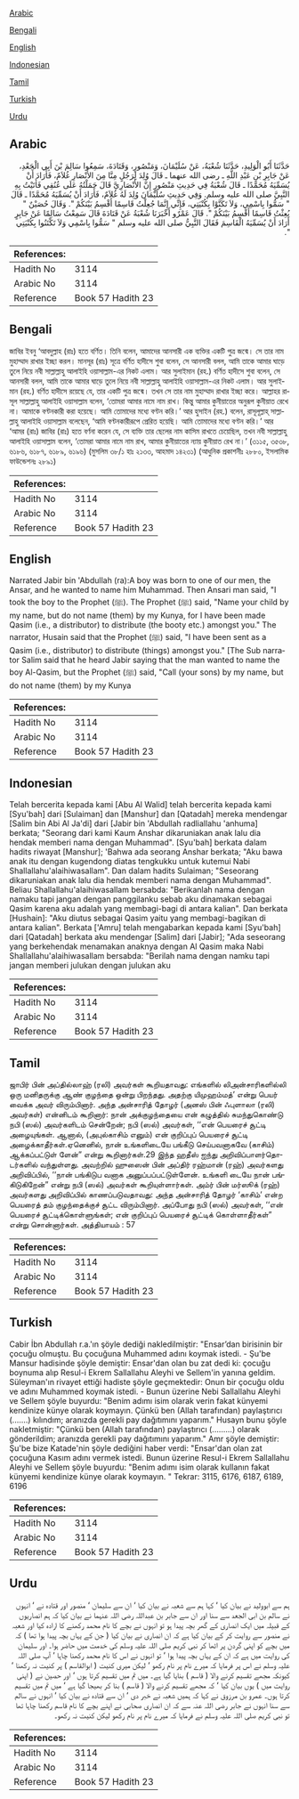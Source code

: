 [Arabic](#arabic)

[Bengali](#bengali)

[English](#english)

[Indonesian](#indonesian)

[Tamil](#tamil)

[Turkish](#turkish)

[Urdu](#urdu)

## Arabic


<div dir="rtl" lang="ar" style={{fontSize:'larger',backgroundColor:'#f8f9fa',padding:20}}>
حَدَّثَنَا أَبُو الْوَلِيدِ، حَدَّثَنَا شُعْبَةُ، عَنْ سُلَيْمَانَ، وَمَنْصُورٍ، وَقَتَادَةَ، سَمِعُوا سَالِمَ بْنَ أَبِي الْجَعْدِ، عَنْ جَابِرِ بْنِ عَبْدِ اللَّهِ ـ رضى الله عنهما ـ قَالَ وُلِدَ لِرَجُلٍ مِنَّا مِنَ الأَنْصَارِ غُلاَمٌ، فَأَرَادَ أَنْ يُسَمِّيَهُ مُحَمَّدًا ـ قَالَ شُعْبَةُ فِي حَدِيثِ مَنْصُورٍ إِنَّ الأَنْصَارِيَّ قَالَ حَمَلْتُهُ عَلَى عُنُقِي فَأَتَيْتُ بِهِ النَّبِيَّ صلى الله عليه وسلم‏.‏ وَفِي حَدِيثِ سُلَيْمَانَ وُلِدَ لَهُ غُلاَمٌ، فَأَرَادَ أَنْ يُسَمِّيَهُ مُحَمَّدًا ـ قَالَ ‏"‏ سَمُّوا بِاسْمِي، وَلاَ تَكَنَّوْا بِكُنْيَتِي، فَإِنِّي إِنَّمَا جُعِلْتُ قَاسِمًا أَقْسِمُ بَيْنَكُمْ ‏"‏‏.‏ وَقَالَ حُصَيْنٌ ‏"‏ بُعِثْتُ قَاسِمًا أَقْسِمُ بَيْنَكُمْ ‏"‏‏.‏ قَالَ عَمْرٌو أَخْبَرَنَا شُعْبَةُ عَنْ قَتَادَةَ قَالَ سَمِعْتُ سَالِمًا عَنْ جَابِرٍ أَرَادَ أَنْ يُسَمِّيَهُ الْقَاسِمَ فَقَالَ النَّبِيُّ صلى الله عليه وسلم ‏"‏ سَمُّوا بِاسْمِي وَلاَ تَكْتَنُوا بِكُنْيَتِي ‏"‏‏.‏
</div>
<div style={{backgroundColor:'#f8f9fa',padding:20, marginBottom: 10}}><table> <thead> <tr> <th>References:</th> <th></th> </tr> </thead> <tbody><tr><td>Hadith No</td><td>3114</td></tr><tr><td>Arabic No</td><td>3114</td></tr><tr><td>Reference</td><td>Book 57 Hadith 23</td></tr></tbody></table></div>

## Bengali


<div dir="ltr" lang="bn" style={{fontSize:'larger',backgroundColor:'#f8f9fa',padding:20}}>
জাবির ইবনু ‘আবদুল্লাহ (রাঃ) হতে বর্ণিত। তিনি বলেন, আমাদের আনসারী এক ব্যক্তির একটি পুত্র জন্মে। সে তার নাম মুহাম্মাদ রাখার ইচ্ছা করল। মানসূর (রাঃ) সূত্রে বর্ণিত হাদীসে শুবা বলেন, সে আনসারী বলল, আমি তাকে আমার ঘাড়ে তুলে নিয়ে নবী সাল্লাল্লাহু আলাইহি ওয়াসাল্লাম-এর নিকট এলাম। আর সুলাইমান (রহ.) বর্ণিত হাদীসে শুবা বলেন, সে আনসারী বলল, আমি তাকে আমার ঘাড়ে তুলে নিয়ে নবী সাল্লাল্লাহু আলাইহি ওয়াসাল্লাম-এর নিকট এলাম। আর সুলাইমান (রহ.) বর্ণিত হাদীসে রয়েছে যে, তার একটি পুত্র জন্মে। তখন সে তার নাম মুহাম্মাদ রাখার ইচ্ছা করে। আল্লাহর রাসূল সাল্লাল্লাহু আলাইহি ওয়াসাল্লাম বলেন, ‘তোমরা আমার নামে নাম রাখ। কিন্তু আমার কুনীয়াতের অনুরূপ কুনীয়াত রেখে না। আমাকে বণ্টনকারী করা হয়েছে। আমি তোমাদের মধ্যে বণ্টন করি।’ আর হুসাইন (রহ.) বলেন, রাসূলূল্লাহ্ সাল্লাল্লাহু আলাইহি ওয়াসাল্লাম বলেছেন, ‘আমি বণ্টনকারীরূপে প্রেরিত হয়েছি। আমি তোমাদের মধ্যে বণ্টন করি।’ আর ‘আমর (রাঃ) জাবির (রাঃ) হতে বর্ণনা করেন যে, সে ব্যক্তি তার ছেলের নাম কাসিম রাখতে চেয়েছিল, তখন নবী সাল্লাল্লাহু আলাইহি ওয়াসাল্লাম বলেন, ‘তোমরা আমার নামে নাম রাখ, আমার কুনীয়াতের ন্যায় কুনীয়াত রেখ না।’ (৩১১৫, ৩৫৩৮, ৬১৮৬, ৬১৮৭, ৬১৮৯, ৬১৯৬) (মুসলিম ৩৮/১ হাঃ ২১৩৩, আহমাদ ১৪২৩১) (আধুনিক প্রকাশনীঃ ২৮৮০, ইসলামিক ফাউন্ডেশনঃ ২৮৯১)
</div>
<div style={{backgroundColor:'#f8f9fa',padding:20, marginBottom: 10}}><table> <thead> <tr> <th>References:</th> <th></th> </tr> </thead> <tbody><tr><td>Hadith No</td><td>3114</td></tr><tr><td>Arabic No</td><td>3114</td></tr><tr><td>Reference</td><td>Book 57 Hadith 23</td></tr></tbody></table></div>

## English


<div dir="ltr" lang="en" style={{fontSize:'larger',backgroundColor:'#f8f9fa',padding:20}}>
Narrated Jabir bin 'Abdullah (ra):A boy was born to one of our men, the Ansar, and he wanted to name him Muhammad. Then Ansari man said, "I took the boy to the Prophet (ﷺ). The Prophet (ﷺ) said, "Name your child by my name, but do not name (them) by my Kunya, for I have been made Qasim (i.e., a distributor) to distribute (the booty etc.) amongst you." The narrator, Husain said that the Prophet (ﷺ) said, "I have been sent as a Qasim (i.e., distributor) to distribute (things) amongst you." [The Sub narrator Salim said that he heard Jabir saying that the man wanted to name the boy Al-Qasim, but the Prophet (ﷺ) said, "Call (your sons) by my name, but do not name (them) by my Kunya
</div>
<div style={{backgroundColor:'#f8f9fa',padding:20, marginBottom: 10}}><table> <thead> <tr> <th>References:</th> <th></th> </tr> </thead> <tbody><tr><td>Hadith No</td><td>3114</td></tr><tr><td>Arabic No</td><td>3114</td></tr><tr><td>Reference</td><td>Book 57 Hadith 23</td></tr></tbody></table></div>

## Indonesian


<div dir="ltr" lang="id" style={{fontSize:'larger',backgroundColor:'#f8f9fa',padding:20}}>
Telah bercerita kepada kami [Abu Al Walid] telah bercerita kepada kami [Syu'bah] dari [Sulaiman] dan [Manshur] dan [Qatadah] mereka mendengar [Salim bin Abi Al Ja'di] dari [Jabir bin 'Abdullah radliallahu 'anhuma] berkata; "Seorang dari kami Kaum Anshar dikaruniakan anak lalu dia hendak memberi nama dengan Muhammad". [Syu'bah] berkata dalam hadits riwayat [Manshur]; 'Bahwa ada seorang Anshar berkata; "Aku bawa anak itu dengan kugendong diatas tengkukku untuk kutemui Nabi Shallallahu'alaihiwasallam". Dan dalam hadits Sulaiman; "Seseorang dikaruniakan anak lalu dia hendak memberi nama dengan Muhammad". Beliau Shallallahu'alaihiwasallam bersabda: "Berikanlah nama dengan namaku tapi jangan dengan panggilanku sebab aku dinamakan sebagai Qasim karena aku adalah yang membagi-bagi di antara kalian". Dan berkata [Hushain]: "Aku diutus sebagai Qasim yaitu yang membagi-bagikan di antara kalian". Berkata ['Amru] telah mengabarkan kepada kami [Syu'bah] dari [Qatadah] berkata aku mendengar [Salim] dari [Jabir]; "Ada seseorang yang berkehendak menamakan anaknya dengan Al Qasim maka Nabi Shallallahu'alaihiwasallam bersabda: "Berilah nama dengan namku tapi jangan memberi julukan dengan julukan aku
</div>
<div style={{backgroundColor:'#f8f9fa',padding:20, marginBottom: 10}}><table> <thead> <tr> <th>References:</th> <th></th> </tr> </thead> <tbody><tr><td>Hadith No</td><td>3114</td></tr><tr><td>Arabic No</td><td>3114</td></tr><tr><td>Reference</td><td>Book 57 Hadith 23</td></tr></tbody></table></div>

## Tamil


<div dir="ltr" lang="ta" style={{fontSize:'larger',backgroundColor:'#f8f9fa',padding:20}}>
ஜாபிர் பின் அப்தில்லாஹ் (ரலி) அவர்கள் கூறியதாவது: எங்களில் லிஅன்சாரிகளில்லி ஒரு மனிதருக்கு ஆண் குழந்தை ஒன்று பிறந்தது. அதற்கு யிமுஹம்மத்’ என்று பெயர் வைக்க அவர் விரும்பினார். அந்த அன்சாரித் தோழர் (அனஸ் பின் ஃபுளாலா (ரலி) அவர்கள்) என்னிடம் கூறினார்: நான் அக்குழந்தையை என் கழுத்தில் சுமந்துகொண்டு நபி (ஸல்) அவர்களிடம் சென்றேன்; நபி (ஸல்) அவர்கள், ‘‘என் பெயரைச் சூட்டி அழையுங்கள். ஆனால், (அபுல்காசிம் எனும்) என் குறிப்புப் பெயரைச் சூட்டி அழைக்காதீர்கள்.ஏனெனில், நான் உங்களிடையே பங்கீடு செய்பவனாகவே (காசிம்) ஆக்கப்பட்டுள் ளேன்” என்று கூறினார்கள்.29 இந்த ஹதீஸ் ஐந்து அறிவிப்பாளர்தொடர்களில் வந்துள்ளது. அவற்றில் ஹுஸைன் பின் அப்திர் ரஹ்மான் (ரஹ்) அவர்களது அறிவிப்பில், ‘‘நான் பங்கிடுப வனாக அனுப்பப்பட்டுள்ளேன். உங்களி டையே நான் பங்கிடுகிறேன்” என்று நபி (ஸல்) அவர்கள் கூறியுள்ளார்கள். அம்ர் பின் மர்ஸூக் (ரஹ்) அவர்களது அறிவிப்பில் காணப்படுவதாவது: அந்த அன்சாரித் தோழர் ‘காசிம்’ என்ற பெயரைத் தம் குழந்தைக்குச் சூட்ட விரும்பினார். அப்போது நபி (ஸல்) அவர்கள், ‘‘என் பெயரைச் சூட்டிக்கொள்ளுங்கள்; என் குறிப்புப் பெயரைச் சூட்டிக் கொள்ளாதீர்கள்” என்று சொன்னார்கள். அத்தியாயம் : 57
</div>
<div style={{backgroundColor:'#f8f9fa',padding:20, marginBottom: 10}}><table> <thead> <tr> <th>References:</th> <th></th> </tr> </thead> <tbody><tr><td>Hadith No</td><td>3114</td></tr><tr><td>Arabic No</td><td>3114</td></tr><tr><td>Reference</td><td>Book 57 Hadith 23</td></tr></tbody></table></div>

## Turkish


<div dir="ltr" lang="tr" style={{fontSize:'larger',backgroundColor:'#f8f9fa',padding:20}}>
Cabir İbn Abdullah r.a.'ın şöyle dediği nakledilmiştir: "Ensar’dan birisinin bir çocuğu olmuştu. Bu çocuğuna Muhammed adını koymak istedi. - Şu'be Mansur hadisinde şöyle demiştir: Ensar'dan olan bu zat dedi ki: çocuğu boynuma alıp Resul-i Ekrem Sallallahu Aleyhi ve Sellem'in yanına geldim. Süleyman'ın rivayet ettiği hadiste şöyle geçmektedir: Onun bir çocuğu oldu ve adını Muhammed koymak istedi. - Bunun üzerine Nebi Sallallahu Aleyhi ve Sellem şöyle buyurdu: "Benim adımı isim olarak verin fakat künyemi kendinize künye olarak koymayın. Çünkü ben (Allah tarafından) paylaştırıcı (.......) kılındım; aranızda gerekli pay dağıtımını yaparım." Husayn bunu şöyle nakletmiştir: "Çünkü ben (Allah tarafından) paylaştırıcı (.........) olarak gönderildim; aranızda gerekli pay dağıtımını yaparım." Amr şöyle demiştir: Şu'be bize Katade'nin şöyle dediğini haber verdi: "Ensar'dan olan zat çocuğuna Kasım adını vermek istedi. Bunun üzerine Resul-i Ekrem Sallallahu Aleyhi ve Sellem şöyle buyurdu: "Benim adımı isim olarak kullanın fakat künyemi kendinize künye olarak koymayın. " Tekrar: 3115, 6176, 6187, 6189, 6196
</div>
<div style={{backgroundColor:'#f8f9fa',padding:20, marginBottom: 10}}><table> <thead> <tr> <th>References:</th> <th></th> </tr> </thead> <tbody><tr><td>Hadith No</td><td>3114</td></tr><tr><td>Arabic No</td><td>3114</td></tr><tr><td>Reference</td><td>Book 57 Hadith 23</td></tr></tbody></table></div>

## Urdu


<div dir="rtl" lang="ur" style={{fontSize:'larger',backgroundColor:'#f8f9fa',padding:20}}>
ہم سے ابوولید نے بیان کیا ‘ کہا ہم سے شعبہ نے بیان کیا ‘ ان سے سلیمان ‘ منصور اور قتادہ نے ‘ انہوں نے سالم بن ابی الجعد سے سنا اور ان سے جابر بن عبداللہ رضی اللہ عنہما نے بیان کیا کہ ہم انصاریوں کے قبیلہ میں ایک انصاری کے گھر بچہ پیدا ہو تو انہوں نے بچے کا نام محمد رکھنے کا ارادہ کیا اور شعبہ نے منصور سے روایت کر کے بیان کیا ہے کہ ان انصاری نے بیان کیا ( جن کے یہاں بچہ پیدا ہوا تھا ) کہ میں بچے کو اپنی گردن پر اٹھا کر نبی کریم صلی اللہ علیہ وسلم کی خدمت میں حاضر ہوا۔ اور سلیمان کی روایت میں ہے کہ ان کے یہاں بچہ پیدا ہوا ‘ تو انہوں نے اس کا نام محمد رکھنا چاہا ‘ آپ صلی اللہ علیہ وسلم نے اس پر فرمایا کہ میرے نام پر نام رکھو ‘ لیکن میری کنیت ( ابوالقاسم ) پر کنیت نہ رکھنا ‘ کیونکہ مجھے تقسیم کرنے والا ( قاسم ) بنایا گیا ہے۔ میں تم میں تقسیم کرتا ہوں ‘ اور حصین نے ( اپنی روایت میں ) یوں بیان کیا ‘ کہ مجھے تقسیم کرنے والا ( قاسم ) بنا کر بھیجا گیا ہے ‘ میں تم میں تقسیم کرتا ہوں۔ عمرو بن مرزوق نے کہا کہ ہمیں شعبہ نے خبر دی ‘ ان سے قتادہ نے بیان کیا ‘ انہوں نے سالم سے سنا انہوں نے جابر رضی اللہ عنہ سے کہ ان انصاری صحابی نے اپنے بچے کا نام قاسم رکھنا چاہا تھا تو نبی کریم صلی اللہ علیہ وسلم نے فرمایا کہ میرے نام پر نام رکھو لیکن کنیت نہ رکھو۔
</div>
<div style={{backgroundColor:'#f8f9fa',padding:20, marginBottom: 10}}><table> <thead> <tr> <th>References:</th> <th></th> </tr> </thead> <tbody><tr><td>Hadith No</td><td>3114</td></tr><tr><td>Arabic No</td><td>3114</td></tr><tr><td>Reference</td><td>Book 57 Hadith 23</td></tr></tbody></table></div>